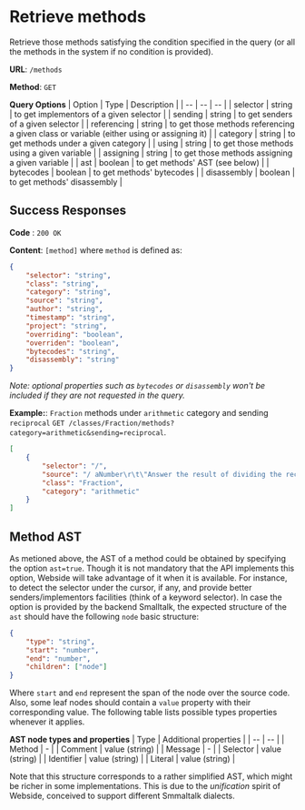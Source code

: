 # Retrieve methods
Retrieve those methods satisfying the condition specified in the query (or all the methods in the system if no condition is provided).    

**URL**: `/methods`

**Method**: `GET`

**Query Options**
| Option | Type | Description |
| -- | -- | -- |
| selector | string | to get implementors of a given selector | 
| sending | string | to get senders of a given selector |
| referencing | string | to get those methods referencing a given class or variable (either using or assigning it) |
| category | string | to get methods under a given category |
| using | string | to get those methods using a given variable |
| assigning | string | to get those methods assigning a given variable |
| ast | boolean | to get methods' AST (see below) |
| bytecodes | boolean | to get methods' bytecodes |
| disassembly | boolean | to get methods' disassembly |

## Success Responses

**Code** : `200 OK`

**Content**: `[method]` where `method` is defined as:
```json
{
    "selector": "string",
    "class": "string",
    "category": "string",
    "source": "string",
    "author": "string",
    "timestamp": "string",
    "project": "string",
    "overriding": "boolean",
	"overriden": "boolean",
    "bytecodes": "string",
	"disassembly": "string"
}
```

_Note: optional properties such as `bytecodes` or `disassembly` won't be included if they are not requested in the query._ 

**Example:**: `Fraction` methods under `arithmetic` category and sending `reciprocal` `GET /classes/Fraction/methods?category=arithmetic&sending=reciprocal`.
```json
[
    {
        "selector": "/",
        "source": "/ aNumber\r\t\"Answer the result of dividing the receiver by aNumber.\"\r\taNumber isFraction\r\t\tifTrue: [^self * aNumber reciprocal].\r\t^ aNumber adaptToFraction: self andSend: #/",
        "class": "Fraction",
        "category": "arithmetic"
    }
]
```

## Method AST
As metioned above, the AST of a method could be obtained by specifying the option `ast=true`. Though it is not mandatory that the API implements this option, Webside will take advantage of it when it is available. For instance, to detect the selector under the cursor, if any, and provide better senders/implementors facilities (think of a keyword selector).
In case the option is provided by the backend Smalltalk, the expected structure of the `ast` should have the following `node` basic structure:

```json
{
    "type": "string",
    "start": "number",
    "end": "number",
    "children": ["node"]
}
```
Where `start` and `end` represent the span of the node over the source code.
Also, some leaf nodes should contain a `value` property with their corresponding value.
The following table lists possible types properties whenever it applies.

**AST node types and properties**
| Type | Additional properties |
| -- | -- |
| Method | - |
| Comment | value (string) |
| Message | - |
| Selector | value (string) |
| Identifier | value (string) |
| Literal | value (string) |

Note that this structure corresponds to a rather simplified AST, which might be richer in some implementations. This is due to the _unification_ spirit of Webside, conceived to support different Smmaltalk dialects.